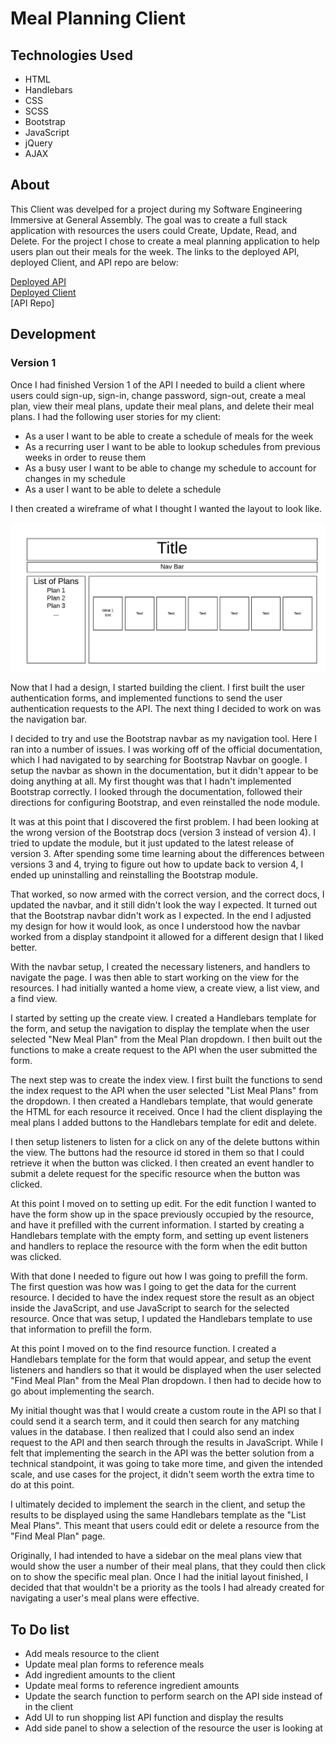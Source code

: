 # Meal Planning Client

## Technologies Used
- HTML  
- Handlebars  
- CSS  
- SCSS  
- Bootstrap  
- JavaScript  
- jQuery  
- AJAX  

## About
This Client was develped for a project during my Software Engineering Immersive at
General Assembly. The goal was to create a full stack application with resources
the users could Create, Update, Read, and Delete. For the project I chose to
create a meal planning application to help users plan out their meals for the
week. The links to the deployed API, deployed Client, and API repo are below:

[Deployed API]  
[Deployed Client]  
[API Repo]

## Development
### Version 1
Once I had finished Version 1 of the API I needed to build a client where users
could sign-up, sign-in, change password, sign-out, create a meal plan, view 
their meal plans, update their meal plans, and delete their meal plans. I had 
the following user stories for my client:  

- As a user I want to be able to create a schedule of meals for the week
- As a recurring user I want to be able to lookup schedules from previous
weeks in order to reuse them
- As a busy user I want to be able to change my schedule to account for
changes in my schedule
- As a user I want to be able to delete a schedule

I then created a wireframe of what I thought I wanted the layout to look
like. 

![Version 1 Wireframe][Wireframe1]

Now that I had a design, I started building the client. I first built the user
authentication forms, and implemented functions to send the user authentication
requests to the API. The next thing I decided to work on was the navigation bar.

I decided to try and use the Bootstrap navbar as my navigation tool. Here I ran
into a number of issues. I was working off of the official documentation, which
I had navigated to by searching for Bootstrap Navbar on google. I setup the
navbar as shown in the documentation, but it didn't appear to be doing anything
at all. My first thought was that I hadn't implemented Bootstrap correctly. I
looked through the documentation, followed their directions for configuring 
Bootstrap, and even reinstalled the node module. 

It was at this point that I discovered the first problem. I had been looking at 
the wrong version of the Bootstrap docs (version 3 instead of version 4). I 
tried to update the module, but it just updated to the latest release of version
3. After spending some time learning about the differences between versions 3 
and 4, trying to figure out how to update back to version 4, I ended up
uninstalling and reinstalling the Bootstrap module.  

That worked, so now armed with the correct version, and the correct docs, I 
updated the navbar, and it still didn't look the way I expected. It turned out
that the Bootstrap navbar didn't work as I expected. In the end I adjusted my
design for how it would look, as once I understood how the navbar worked from a
display standpoint it allowed for a different design that I liked better.  

With the navbar setup, I created the necessary listeners, and handlers to
navigate the page. I was then able to start working on the view for the 
resources. I had initially wanted a home view, a create view, a list view, and a
find view.  

I started by setting up the create view. I created a Handlebars template for the
form, and setup the navigation to display the template when the user selected 
"New Meal Plan" from the Meal Plan dropdown. I then built out the functions to
make a create request to the API when the user submitted the form.

The next step was to create the index view. I first built the functions to send
the index request to the API when the user selected "List Meal Plans" from the
dropdown. I then created a Handlebars template, that would generate the HTML for
each resource it received. Once I had the client displaying the meal plans I 
added buttons to the Handlebars template for edit and delete.  

I then setup listeners to listen for a click on any of the delete buttons within
the view. The buttons had the resource id stored in them so that I could retrieve
it when the button was clicked. I then created an event handler to submit a delete
request for the specific resource when the button was clicked.

At this point I moved on to setting up edit. For the edit function I wanted to
have the form show up in the space previously occupied by the resource, and have
it prefilled with the current information. I started by creating a Handlebars
template with the empty form, and setting up event listeners and handlers to
replace the resource with the form when the edit button was clicked.  

With that done I needed to figure out how I was going to prefill the form. The
first question was how was I going to get the data for the current resource. I
decided to have the index request store the result as an object inside the
JavaScript, and use JavaScript to search for the selected resource. Once that
was setup, I updated the Handlebars template to use that information to prefill
the form.

At this point I moved on to the find resource function. I created a Handlebars
template for the form that would appear, and setup the event listeners and
handlers so that it would be displayed when the user selected "Find Meal Plan"
from the Meal Plan dropdown. I then had to decide how to go about implementing
the search.

My initial thought was that I would create a custom route in the API so that I
could send it a search term, and it could then search for any matching values in
the database. I then realized that I could also send an index request to the API
and then search through the results in JavaScript. While I felt that implementing
the search in the API was the better solution from a technical standpoint, it
was going to take more time, and given the intended scale, and use cases for the
project, it didn't seem worth the extra time to do at this point. 

I ultimately decided to implement the search in the client, and setup the results
to be displayed using the same Handlebars template as the "List Meal Plans". This
meant that users could edit or delete a resource from the "Find Meal Plan" page.

Originally, I had intended to have a sidebar on the meal plans view that would
show the user a number of their meal plans, that they could then click on to show
the specific meal plan. Once I had the initial layout finished, I decided that
that wouldn't be a priority as the tools I had already created for navigating a
user's meal plans were effective.

## To Do list
- Add meals resource to the client  
- Update meal plan forms to reference meals  
- Add ingredient amounts to the client  
- Update meal forms to reference ingredient amounts  
- Update the search function to perform search on the API side instead of in the
client  
- Add UI to run shopping list API function and display the results
- Add side panel to show a selection of the resource the user is looking at

[Deployed API]: https://luckys-meal-planning-api.herokuapp.com
[Deployed Client]: https://luckyswims.github.io/meal-planning-client/
[Wireframe1]: https://github.com/luckyswims/meal-planning-api/blob/master/images/Initial%20Wireframe.jpeg
